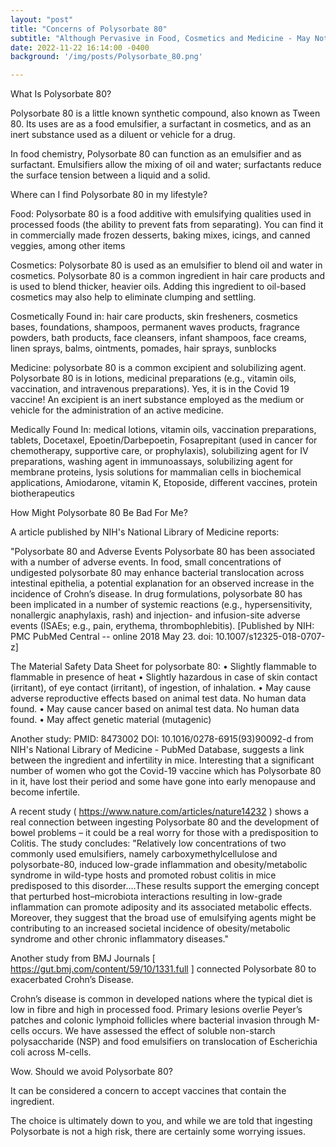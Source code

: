 ```yaml
---
layout: "post"
title: "Concerns of Polysorbate 80"
subtitle: "Although Pervasive in Food, Cosmetics and Medicine - May Not Be So Good For You"
date: 2022-11-22 16:14:00 -0400
background: '/img/posts/Polysorbate_80.png'

---
```


What Is Polysorbate 80?

Polysorbate 80 is a little known synthetic compound, also known as Tween 80. Its uses are as a food emulsifier, a surfactant in cosmetics, and as an inert substance used as a diluent or vehicle for a drug.

In food chemistry, Polysorbate 80 can function as an emulsifier and as surfactant. Emulsifiers allow the mixing of oil and water; surfactants reduce the surface tension between a liquid and a solid.

Where can I find Polysorbate 80 in my lifestyle?

Food:
Polysorbate 80 is a food additive with emulsifying qualities used in processed foods (the ability to prevent fats from separating). You can find it in commercially made frozen desserts, baking mixes, icings, and canned veggies, among other items

Cosmetics:
Polysorbate 80 is used as an emulsifier to blend oil and water in cosmetics. Polysorbate 80 is a common ingredient in hair care products and is used to blend thicker, heavier oils. Adding this ingredient to oil-based cosmetics may also help to eliminate clumping and settling.

Cosmetically Found in:  hair care products, skin fresheners, cosmetics bases, foundations, shampoos, permanent waves products, fragrance powders, bath products, face cleansers, infant shampoos, face creams, linen sprays, balms, ointments, pomades, hair sprays, sunblocks

Medicine:
polysorbate 80 is a common excipient and solubilizing agent. Polysorbate 80 is in lotions, medicinal preparations (e.g., vitamin oils, vaccination, and intravenous preparations).  Yes, it is in the Covid 19 vaccine!  An excipient is an inert substance employed as the medium or vehicle for the administration of an active medicine.

Medically Found In:
medical lotions, vitamin oils, vaccination preparations, tablets, Docetaxel, Epoetin/Darbepoetin, Fosaprepitant (used in cancer for chemotherapy, supportive care, or prophylaxis), solubilizing agent for IV preparations, washing agent in immunoassays, solubilizing agent for membrane proteins, lysis solutions for mammalian cells in biochemical applications, Amiodarone, vitamin K, Etoposide, different vaccines, protein biotherapeutics

How Might Polysorbate 80 Be Bad For Me?

A article published by NIH's National Library of Medicine reports: 

"Polysorbate 80 and Adverse Events
Polysorbate 80 has been associated with a number of adverse events. In food, small concentrations of undigested polysorbate 80 may enhance bacterial translocation across intestinal epithelia, a potential explanation for an observed increase in the incidence of Crohn’s disease. In drug formulations, polysorbate 80 has been implicated in a number of systemic reactions (e.g., hypersensitivity, nonallergic anaphylaxis, rash) and injection- and infusion-site adverse events (ISAEs; e.g., pain, erythema, thrombophlebitis). [Published by NIH: PMC PubMed Central -- online 2018 May 23. doi: 10.1007/s12325-018-0707-z]

The Material Safety Data Sheet for polysorbate 80:
• Slightly flammable to flammable in presence of heat
• Slightly hazardous in case of skin contact (irritant), of eye contact (irritant), of ingestion, of inhalation.
• May cause adverse reproductive effects based on animal test data. No human data found.
• May cause cancer based on animal test data. No human data found.
• May affect genetic material (mutagenic)

Another study: PMID: 8473002 DOI: 10.1016/0278-6915(93)90092-d from NIH's National Library of Medicine - PubMed Database, suggests a link between the ingredient and infertility in mice.  Interesting that a significant number of women who got the Covid-19 vaccine which has Polysorbate 80 in it, have lost their period and some have gone into early menopause and become infertile.

A recent study ( https://www.nature.com/articles/nature14232 ) shows a real connection between ingesting Polysorbate 80 and the development of bowel problems – it could be a real worry for those with a predisposition to Colitis.   The study concludes: "Relatively low concentrations of two commonly used emulsifiers, namely carboxymethylcellulose and polysorbate-80, induced low-grade inflammation and obesity/metabolic syndrome in wild-type hosts and promoted robust colitis in mice predisposed to this disorder….These results support the emerging concept that perturbed host–microbiota interactions resulting in low-grade inflammation can promote adiposity and its associated metabolic effects. Moreover, they suggest that the broad use of emulsifying agents might be contributing to an increased societal incidence of obesity/metabolic syndrome and other chronic inflammatory diseases."

Another study from BMJ Journals [ https://gut.bmj.com/content/59/10/1331.full ] connected Polysorbate 80 to exacerbated Crohn’s Disease.

Crohn’s disease is common in developed nations where the typical diet is low in fibre and high in processed food. Primary lesions overlie Peyer’s patches and colonic lymphoid follicles where bacterial invasion through M-cells occurs. We have assessed the effect of soluble non-starch polysaccharide (NSP) and food emulsifiers on translocation of Escherichia coli across M-cells.

Wow.  Should we avoid Polysorbate 80?

It can be considered a concern to accept vaccines that contain the ingredient.

The choice is ultimately down to you, and while we are told that ingesting Polysorbate is not a high risk, there are certainly some worrying issues.